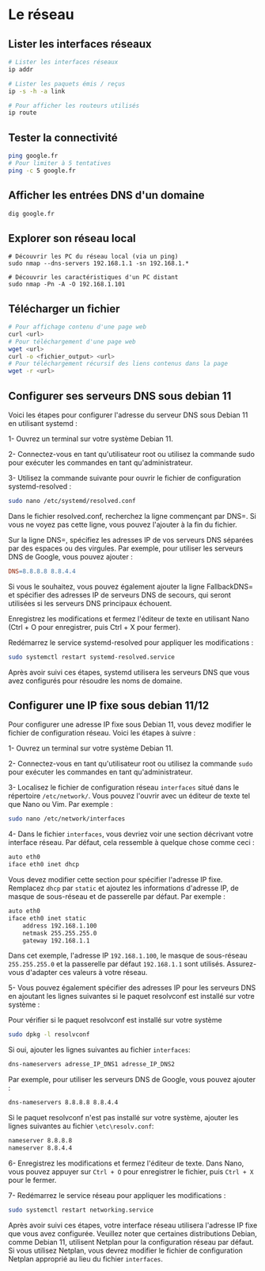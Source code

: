 # Le réseau



## Lister les interfaces réseaux

```bash
# Lister les interfaces réseaux
ip addr

# Lister les paquets émis / reçus
ip -s -h -a link

# Pour afficher les routeurs utilisés
ip route
```



## Tester la connectivité

```bash
ping google.fr
# Pour limiter à 5 tentatives
ping -c 5 google.fr
```



## Afficher les entrées DNS d'un domaine

```bash
dig google.fr
```



## Explorer son réseau local

```shell
# Découvrir les PC du réseau local (via un ping)
sudo nmap --dns-servers 192.168.1.1 -sn 192.168.1.*

# Découvrir les caractéristiques d'un PC distant
sudo nmap -Pn -A -O 192.168.1.101
```



## Télécharger un fichier

```bash
# Pour affichage contenu d'une page web
curl <url>
# Pour téléchargement d'une page web
wget <url>
curl -o <fichier_output> <url>
# Pour téléchargement récursif des liens contenus dans la page
wget -r <url>
```

## Configurer ses serveurs DNS sous debian 11
Voici les étapes pour configurer l'adresse du serveur DNS sous Debian 11 en utilisant systemd :

1- Ouvrez un terminal sur votre système Debian 11.

2- Connectez-vous en tant qu'utilisateur root ou utilisez la commande sudo pour exécuter les commandes en tant qu'administrateur.

3- Utilisez la commande suivante pour ouvrir le fichier de configuration systemd-resolved :

```bash
sudo nano /etc/systemd/resolved.conf
```

Dans le fichier resolved.conf, recherchez la ligne commençant par DNS=. Si vous ne voyez pas cette ligne, vous pouvez l'ajouter à la fin du fichier.

Sur la ligne DNS=, spécifiez les adresses IP de vos serveurs DNS séparées par des espaces ou des virgules. Par exemple, pour utiliser les serveurs DNS de Google, vous pouvez ajouter :

```makefile
DNS=8.8.8.8 8.8.4.4
```

Si vous le souhaitez, vous pouvez également ajouter la ligne FallbackDNS= et spécifier des adresses IP de serveurs DNS de secours, qui seront utilisées si les serveurs DNS principaux échouent.

Enregistrez les modifications et fermez l'éditeur de texte en utilisant Nano (Ctrl + O pour enregistrer, puis Ctrl + X pour fermer).

Redémarrez le service systemd-resolved pour appliquer les modifications :

```bash
sudo systemctl restart systemd-resolved.service
```

Après avoir suivi ces étapes, systemd utilisera les serveurs DNS que vous avez configurés pour résoudre les noms de domaine.

## Configurer une IP fixe sous debian 11/12
Pour configurer une adresse IP fixe sous Debian 11, vous devez modifier le fichier de configuration réseau. Voici les étapes à suivre :

1- Ouvrez un terminal sur votre système Debian 11.

2- Connectez-vous en tant qu'utilisateur root ou utilisez la commande `sudo` pour exécuter les commandes en tant qu'administrateur.

3- Localisez le fichier de configuration réseau `interfaces` situé dans le répertoire `/etc/network/`. Vous pouvez l'ouvrir avec un éditeur de texte tel que Nano ou Vim. Par exemple :

```bash
sudo nano /etc/network/interfaces
```

4- Dans le fichier `interfaces`, vous devriez voir une section décrivant votre interface réseau. Par défaut, cela ressemble à quelque chose comme ceci :
```makefile
auto eth0
iface eth0 inet dhcp
```

Vous devez modifier cette section pour spécifier l'adresse IP fixe. Remplacez `dhcp` par `static` et ajoutez les informations d'adresse IP, de masque de sous-réseau et de passerelle par défaut. Par exemple :

```makefile
auto eth0
iface eth0 inet static
    address 192.168.1.100
    netmask 255.255.255.0
    gateway 192.168.1.1
```

Dans cet exemple, l'adresse IP `192.168.1.100`, le masque de sous-réseau `255.255.255.0` et la passerelle par défaut `192.168.1.1` sont utilisés. Assurez-vous d'adapter ces valeurs à votre réseau.

5- Vous pouvez également spécifier des adresses IP pour les serveurs DNS en ajoutant les lignes suivantes si le paquet resolvconf est installé sur votre système :

Pour vérifier si le paquet resolvconf est installé sur votre système
```bash
sudo dpkg -l resolvconf
```

Si oui, ajouter les lignes suivantes au fichier `interfaces`:
```makefile
dns-nameservers adresse_IP_DNS1 adresse_IP_DNS2
```
Par exemple, pour utiliser les serveurs DNS de Google, vous pouvez ajouter :
```makefile
dns-nameservers 8.8.8.8 8.8.4.4
```

Si le paquet resolvconf n'est pas installé sur votre système, ajouter les lignes suivantes au fichier `\etc\resolv.conf`:

```makefile
nameserver 8.8.8.8
nameserver 8.8.4.4
```


6- Enregistrez les modifications et fermez l'éditeur de texte. Dans Nano, vous pouvez appuyer sur `Ctrl + O` pour enregistrer le fichier, puis `Ctrl + X` pour le fermer.

7- Redémarrez le service réseau pour appliquer les modifications :
```bash
sudo systemctl restart networking.service
```

Après avoir suivi ces étapes, votre interface réseau utilisera l'adresse IP fixe que vous avez configurée. Veuillez noter que certaines distributions Debian, comme Debian 11, utilisent Netplan pour la configuration réseau par défaut. Si vous utilisez Netplan, vous devrez modifier le fichier de configuration Netplan approprié au lieu du fichier `interfaces`.